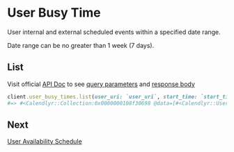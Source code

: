 # User Busy Time

User internal and external scheduled events within a specified date range.

Date range can be no greater than 1 week (7 days).

## List

Visit official [API Doc](https://developer.calendly.com/api-docs/5920076156501-list-user-busy-times) to see [query parameters](https://developer.calendly.com/api-docs/5920076156501-list-user-busy-times) and [response body](https://developer.calendly.com/api-docs/5920076156501-list-user-busy-times#response-body)

```ruby
client.user_busy_times.list(user_uri: `user_uri`, start_time: `start_time`, end_time: `end_time`)
#=> #<Calendlyr::Collection:0x0000000108f30698 @data=[#<Calendlyr::UserBusyTime type="calendly", start_time="2020-01-02T20:00:00.000000Z", end_time="2020-01-02T20:30:00.000000Z", buffered_start_time="2020-01-02T19:30:00.000000Z", buffered_end_time="2020-01-02T21:00:00.000000Z", event=#<OpenStruct uri="https://api.calendly.com/scheduled_events/abc123">, client=#<Calendlyr::Client>, uuid=nil>, #<Calendlyr::UserBusyTime type="calendly", start_time="2020-01-05T20:00:00.000000Z", end_time="2020-01-05T20:30:00.000000Z", buffered_start_time="2020-01-05T19:30:00.000000Z", buffered_end_time="2020-01-05T21:00:00.000000Z", event=#<OpenStruct uri="https://api.calendly.com/scheduled_events/abc12345">, client=#<Calendlyr::Client>, uuid=nil>, #<Calendlyr::UserBusyTime type="external", start_time="2020-01-07T20:00:00.000000Z", end_time="2020-01-07T20:30:00.000000Z", client=#<Calendlyr::Client>, uuid=nil>], @count=nil, @next_page=nil, @next_page_token=nil, @client=#<Calendlyr::Client>>
```

## Next

[User Availability Schedule](/docs/resources/availability/2_user_availability_schedule.md)
